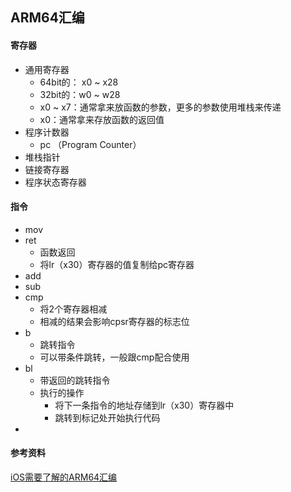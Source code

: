 ## ARM64汇编

#### 寄存器

* 通用寄存器
  * 64bit的： x0 ~ x28
  * 32bit的：w0 ~ w28
  * x0 ~ x7：通常拿来放函数的参数，更多的参数使用堆栈来传递
  * x0：通常拿来存放函数的返回值
* 程序计数器
  * pc （Program Counter）
* 堆栈指针
* 链接寄存器
* 程序状态寄存器

#### 指令

* mov
* ret
  * 函数返回
  * 将lr（x30）寄存器的值复制给pc寄存器
* add
* sub
* cmp
  * 将2个寄存器相减
  * 相减的结果会影响cpsr寄存器的标志位
* b
  * 跳转指令
  * 可以带条件跳转，一般跟cmp配合使用
* bl
  * 带返回的跳转指令 
  * 执行的操作
    * 将下一条指令的地址存储到lr（x30）寄存器中
    * 跳转到标记处开始执行代码
* 

#### 参考资料

[iOS需要了解的ARM64汇编](https://tenloy.github.io/2021/04/16/Arm64-Introduce.html)
